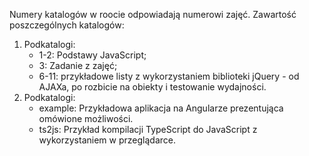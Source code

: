 Numery katalogów w roocie odpowiadają numerowi zajęć. Zawartość poszczególnych katalogów:

1. Podkatalogi:
   * 1-2: Podstawy JavaScript;
   * 3: Zadanie z zajęć;
   * 6-11: przykładowe listy z wykorzystaniem biblioteki jQuery - od AJAXa, po rozbicie na obiekty i testowanie wydajności.
2. Podkatalogi:
   * example: Przykładowa aplikacja na Angularze prezentująca omówione możliwości.
   * ts2js: Przykład kompilacji TypeScript do JavaScript z wykorzystaniem w przeglądarce.
